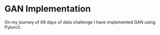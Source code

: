 # GAN Implementation
On my journey of 66 days of data challenge I have implemented GAN using Pytorch.
